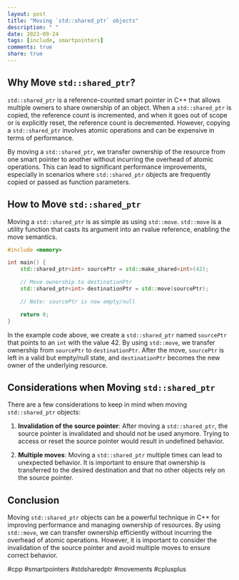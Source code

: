 ```yaml
---
layout: post
title: "Moving `std::shared_ptr` objects"
description: " "
date: 2023-09-24
tags: [include, smartpointers]
comments: true
share: true
---
```


## Why Move `std::shared_ptr`?

`std::shared_ptr` is a reference-counted smart pointer in C++ that allows multiple owners to share ownership of an object. When a `std::shared_ptr` is copied, the reference count is incremented, and when it goes out of scope or is explicitly reset, the reference count is decremented. However, copying a `std::shared_ptr` involves atomic operations and can be expensive in terms of performance.

By moving a `std::shared_ptr`, we transfer ownership of the resource from one smart pointer to another without incurring the overhead of atomic operations. This can lead to significant performance improvements, especially in scenarios where `std::shared_ptr` objects are frequently copied or passed as function parameters.

## How to Move `std::shared_ptr`

Moving a `std::shared_ptr` is as simple as using `std::move`. `std::move` is a utility function that casts its argument into an rvalue reference, enabling the move semantics.

```cpp
#include <memory>

int main() {
    std::shared_ptr<int> sourcePtr = std::make_shared<int>(42);

    // Move ownership to destinationPtr
    std::shared_ptr<int> destinationPtr = std::move(sourcePtr);

    // Note: sourcePtr is now empty/null

    return 0;
}
```

In the example code above, we create a `std::shared_ptr` named `sourcePtr` that points to an `int` with the value 42. By using `std::move`, we transfer ownership from `sourcePtr` to `destinationPtr`. After the move, `sourcePtr` is left in a valid but empty/null state, and `destinationPtr` becomes the new owner of the underlying resource.

## Considerations when Moving `std::shared_ptr`

There are a few considerations to keep in mind when moving `std::shared_ptr` objects:

1. **Invalidation of the source pointer**: After moving a `std::shared_ptr`, the source pointer is invalidated and should not be used anymore. Trying to access or reset the source pointer would result in undefined behavior.

2. **Multiple moves**: Moving a `std::shared_ptr` multiple times can lead to unexpected behavior. It is important to ensure that ownership is transferred to the desired destination and that no other objects rely on the source pointer.

## Conclusion

Moving `std::shared_ptr` objects can be a powerful technique in C++ for improving performance and managing ownership of resources. By using `std::move`, we can transfer ownership efficiently without incurring the overhead of atomic operations. However, it is important to consider the invalidation of the source pointer and avoid multiple moves to ensure correct behavior.

#cpp #smartpointers #stdsharedptr #movements #cplusplus